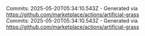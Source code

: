Commits: 2025-05-20T05:34:10.543Z - Generated via https://github.com/marketplace/actions/artificial-grass
<br>
Commits: 2025-05-20T05:34:10.543Z - Generated via https://github.com/marketplace/actions/artificial-grass
<br>
